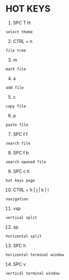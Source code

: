 # HOT KEYS

1. SPC T H
```
select theme
```
2. CTRL + n 
```
file tree
```
3. m
```
mark file
```
4. a
```
add file
```
5. c
```
copy file
```
6. p
```
paste file
```
7. SPC f f
```
search file
```
8. SPC f b
```
search opened file
```
9. SPC c h
```
hot keys page
```
10. CTRL + h | j | k | l
```
navigation 
```
11. vsp
```
vertical split
```
12. sp
```
horizontal split
```
13. SPC h
```
horizontal terminal window
```
14. SPC v
```
vertical terminal window
```
